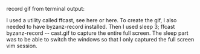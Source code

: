 record gif from terminal output:

I used a utility called ffcast, see here or here. To create the gif, I also needed to have byzanz-record installed. Then I used sleep 3; ffcast byzanz-record -- cast.gif to capture the entire full screen. The sleep part was to be able to switch the windows so that I only captured the full screen vim session.
